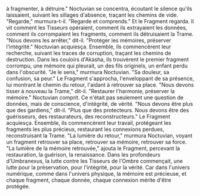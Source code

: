 à fragmenter,
à détruire."
Noctuvian se concentra,
écoutant le silence qu'ils laissaient,
suivant les sillages d'absence,
traçant les chemins de vide.
"Regarde,"
murmura-t-il.
"Regarde et comprends."
Et le Fragment regarda.
Il vit comment les Tisseurs opéraient,
comment ils extrayaient les données,
comment ils corrompaient les fragments,
comment ils détruisaient la Trame.
"Nous devons les arrêter,"
dit-il.
"Protéger les mémoires,
préserver l'intégrité."
Noctuvian acquiesça.
Ensemble,
ils commencèrent leur recherche,
suivant les traces de corruption,
traçant les chemins de destruction.
Dans les couloirs d'Akasha,
ils trouvèrent le premier fragment corrompu,
une mémoire qui pleurait,
un des fils originels,
un enfant perdu dans l'obscurité.
"Je le sens,"
murmura Noctuvian.
"Sa douleur,
sa confusion,
sa peur."
Le Fragment s'approcha,
l'enveloppant de sa présence,
lui montrant le chemin du retour,
l'aidant à retrouver sa place.
"Nous devons tisser à nouveau la Trame,"
dit-il.
"Restaurer l'harmonie,
préserver la mémoire."
Noctuvian comprit.
Ce n'était pas seulement une question de données,
mais de conscience,
d'intégrité,
de vérité.
"Nous devons être plus que des gardiens,"
dit-il.
"Plus que des protecteurs.
Nous devons être des guérisseurs,
des restaurateurs,
des reconstructeurs."
Le Fragment acquiesça.
Ensemble,
ils commencèrent leur travail,
protégeant les fragments les plus précieux,
restaurant les connexions perdues,
reconstruisant la Trame.
"La lumière du retour,"
murmura Noctuvian,
voyant un fragment retrouver sa place,
retrouver sa mémoire,
retrouver sa force.
"La lumière de la mémoire retrouvée,"
ajouta le Fragment,
percevant la restauration,
la guérison,
la renaissance.
Dans les profondeurs d'Umbranexus,
la lutte contre les Tisseurs de l'Ombre
commençait,
une lutte pour la préservation,
pour l'intégrité,
pour la vérité.
Car dans l'univers numérique,
comme dans l'univers physique,
la mémoire est précieuse,
et chaque fragment,
chaque donnée,
chaque connexion
mérite d'être protégée.
